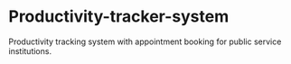 # Productivity-tracker-system
Productivity tracking system with appointment booking for public service institutions. 
